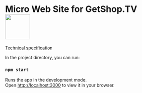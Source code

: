 # Micro Web Site for GetShop.TV <img src="https://i.giphy.com/media/4uVyQiFGLicuI/giphy.webp" width="80">

[Technical specification](https://docs.google.com/document/d/1L6mJSQcasPMB3Xs-keT3cbkhPiQlrQDhvvoFIAefL9I/edit)

In the project directory, you can run:

### `npm start`

Runs the app in the development mode.\
Open [http://localhost:3000](http://localhost:3000) to view it in your browser.

